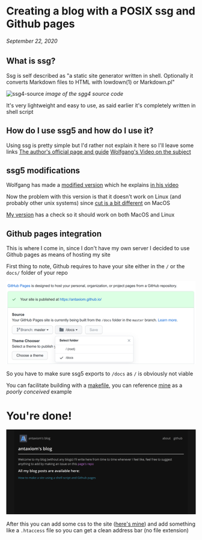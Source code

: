 ﻿# Creating a blog with a POSIX ssg and Github pages

###### September 22, 2020



## What is ssg?

Ssg is self described as "a static site generator written in shell. Optionally it converts Markdown files to HTML with lowdown(1) or Markdown.pl"

![ssg4-source](https://www.romanzolotarev.com/ssg4.png)
*image of the sgg4 source code*

It's very lightweight and easy to use, as said earlier it's completely written in shell script

## How do I use ssg5 and how do I use it?

Using ssg is pretty simple but I'd rather not explain it here so I'll leave some links
[The author's official page and guide](https://www.romanzolotarev.com/ssg.html)
[Wolfgang's Video on the subject](https://www.youtube.com/watch?v=N_ttw2Dihn8)

## ssg5 modifications

Wolfgang has made a [modified version](https://notthebe.ee/src/ssg5) which he explains [in his video](https://www.youtube.com/watch?v=N_ttw2Dihn8)

Now the problem with this version is that it doesn't work on Linux (and probably other unix systems) since [cut is a bit different](https://stackoverflow.com/questions/43171648/sed-gives-sed-cant-read-no-such-file-or-directory) on MacOS

[My version](https://raw.githubusercontent.com/antaxiom/antaxiom.github.io/master/bin/ssg5) has a check so it should work on both MacOS and Linux

## Github pages integration

This is where I come in, 
since I don't have my own server I decided to use Github pages as means of hosting my site

First thing to note, Github requires to have your site either in the `/` or the `docs/` folder of your repo

![github-pages-picker](images/github-pages-picker.png)

So you have to make sure ssg5 exports to `/docs` as `/` is obviously not viable

You can facilitate building with a [makefile](https://makefiletutorial.com/), you can reference [mine](https://github.com/antaxiom/antaxiom.github.io/blob/master/makefile) as a *poorly conceived* example

# You're done!

![mysite](images/mainpage.png)

After this you can add some css to the site ([here's mine](https://github.com/antaxiom/antaxiom.github.io/blob/master/src/style.css)) and add something like a `.htaccess` file so you can get a clean address bar (no file extension)
